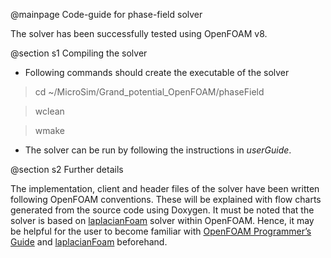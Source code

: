@mainpage Code-guide for phase-field solver

The solver has been successfully tested using OpenFOAM v8.

@section s1 Compiling the solver

* Following commands should create the executable of the solver
> cd ~/MicroSim/Grand_potential_OpenFOAM/phaseField

> wclean

> wmake

* The solver can be run by following the instructions in *userGuide*.

@section s2 Further details

The implementation, client and header files of the solver have been written following OpenFOAM conventions. These will be explained with flow charts generated from the source code using Doxygen. It must be noted that the solver is based on [laplacianFoam](https://www.openfoam.com/documentation/guides/latest/doc/guide-applications-solvers-basic-laplacianFoam.html "laplacianFoam") solver within OpenFOAM. Hence, it may be helpful for the user to become familiar with [OpenFOAM Programmer’s Guide](http://foam.sourceforge.net/docs/Guides-a4/ProgrammersGuide.pdf "OpenFOAM Programmer’s Guide") and [laplacianFoam](https://www.openfoam.com/documentation/guides/latest/doc/guide-applications-solvers-basic-laplacianFoam.html "laplacianFoam") beforehand.

